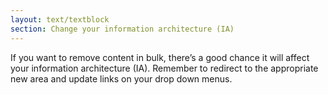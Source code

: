 ```yaml
---
layout: text/textblock
section: Change your information architecture (IA)
---
```

If you want to remove content in bulk, there’s a good chance it will affect your information architecture (IA). Remember to redirect to the appropriate new area and update links on your drop down menus.
